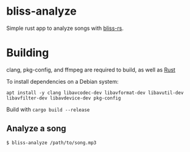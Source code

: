 # bliss-analyze

Simple rust app to analyze songs with [bliss-rs](https://github.com/Polochon-street/bliss-rs).


# Building

clang, pkg-config, and ffmpeg are required to build, as well as
[Rust](https://www.rust-lang.org/tools/install)

To install dependencies on a Debian system:

```
apt install -y clang libavcodec-dev libavformat-dev libavutil-dev libavfilter-dev libavdevice-dev pkg-config
```

Build with `cargo build --release`


## Analyze a song

```
$ bliss-analyze /path/to/song.mp3
```

